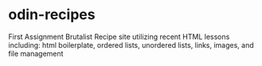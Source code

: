 # odin-recipes
First Assignment
Brutalist Recipe site utilizing recent HTML lessons including:
html boilerplate, ordered lists, unordered lists, links, images, and file management